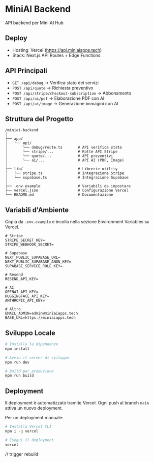 # MiniAI Backend

API backend per Mini AI Hub

## Deploy

- Hosting: Vercel (https://api.miniaiapps.tech)
- Stack: Next.js API Routes + Edge Functions

## API Principali

- `GET /api/debug` → Verifica stato dei servizi
- `POST /api/quote` → Richiesta preventivo
- `POST /api/stripe/checkout-subscription` → Abbonamento
- `POST /api/ai/pdf` → Elaborazione PDF con AI
- `POST /api/ai/image` → Generazione immagini con AI

## Struttura del Progetto

```
/miniai-backend
│
├── app/
│   └── api/
│       └── debug/route.ts       # API verifica stato
│       └── stripe/...           # Rotte API Stripe
│       └── quote/...            # API preventivi
│       └── ai/...               # API AI (PDF, Image)
│
├── lib/                         # Librerie utility
│   └── stripe.ts                # Integrazione Stripe
│   └── supabase.ts              # Integrazione Supabase
│
├── .env.example                 # Variabili da impostare
├── vercel.json                  # Configurazione Vercel
└── README.md                    # Documentazione
```

## Variabili d'Ambiente

Copia da `.env.example` e incolla nella sezione Environment Variables su Vercel.

```
# Stripe
STRIPE_SECRET_KEY=
STRIPE_WEBHOOK_SECRET=

# Supabase
NEXT_PUBLIC_SUPABASE_URL=
NEXT_PUBLIC_SUPABASE_ANON_KEY=
SUPABASE_SERVICE_ROLE_KEY=

# Resend
RESEND_API_KEY=

# AI
OPENAI_API_KEY=
HUGGINGFACE_API_KEY=
ANTHROPIC_API_KEY=

# Altro
EMAIL_ADMIN=admin@miniaiapps.tech
BASE_URL=https://miniaiapps.tech
```

## Sviluppo Locale

```bash
# Installa le dipendenze
npm install

# Avvia il server di sviluppo
npm run dev

# Build per produzione
npm run build
```

## Deployment

Il deployment è automatizzato tramite Vercel. Ogni push al branch `main` attiva un nuovo deployment.

Per un deployment manuale:

```bash
# Installa Vercel CLI
npm i -g vercel

# Esegui il deployment
vercel
```
// trigger rebuild
